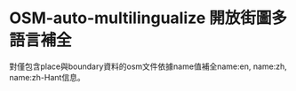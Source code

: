 # OSM-auto-multilingualize 開放街圖多語言補全
對僅包含place與boundary資料的osm文件依據name值補全name:en, name:zh, name:zh-Hant信息。
